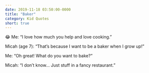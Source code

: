 ```yaml
---
date: 2019-11-18 03:50:00-0000
title: "Baker"
category: Kid Quotes
short: true
---
```


😂 Me: “I love how much you help and love cooking.”

Micah (age 7): “That’s because I want to be a baker when I grow up!”

Me: “Oh great! What do you want to bake?”

Micah: “I don’t know... Just stuff in a fancy restaurant.”
